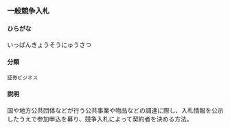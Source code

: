 <div style="display:none;">

## [あ行](securities-terms?id=あ行)

</div>

### 一般競争入札

#### ひらがな

いっぱんきょうそうにゅうさつ

#### 分類

`証券ビジネス`

#### 説明

国や地方公共団体などが行う公共事業や物品などの調達に際し、入札情報を公示したうえで参加申込を募り、競争入札によって契約者を決める方法。

<div style="display:none;">

## [か行](securities-terms?id=か行)
## [さ行](securities-terms?id=さ行)
## [た行](securities-terms?id=た行)
## [な行](securities-terms?id=な行)
## [は行](securities-terms?id=は行)
## [ま行](securities-terms?id=ま行)
## [や行](securities-terms?id=や行)
## [ら行](securities-terms?id=ら行)
## [わ行](securities-terms?id=わ行)
## [英数字・記号](securities-terms?id=英数字・記号)

</div>

